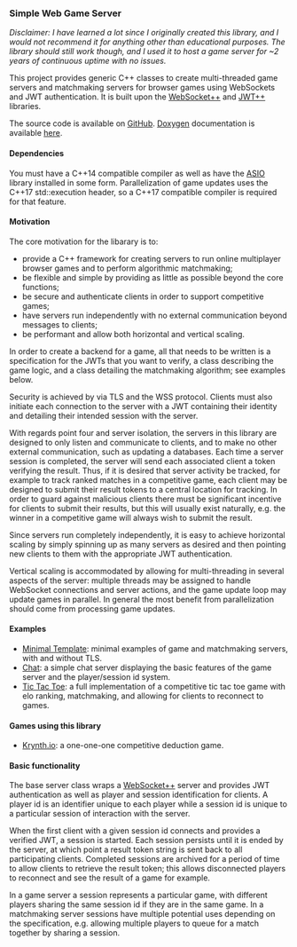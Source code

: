 ### Simple Web Game Server

*Disclaimer: I have learned a lot since I originally created this library, and I
would not recommend it for anything other than educational purposes. The library
should still work though, and I used it to host a game server for ~2 years of
continuous uptime with no issues.*

This project provides generic C++ classes to create multi-threaded game servers
and matchmaking servers for browser games using WebSockets and JWT
authentication. It is built
upon the [WebSocket++](https://github.com/zaphoyd/websocketpp) and
[JWT++](https://github.com/Thalhammer/jwt-cpp) libraries.

The source code is available on
[GitHub](https://github.com/permutationlock/simple_web_game_server).
[Doxygen](https://www.doxygen.nl/index.html) documentation is available
[here](https://permutationlock.com/simple_web_game_server/).

#### Dependencies

You must have a C++14 compatible compiler as well as have the
[ASIO](https://think-async.com/Asio/) library installed in some form.
Parallelization of game updates uses the C++17 std::execution header, so a C++17
compatible compiler is required for that feature.

#### Motivation

The core motivation for the libarary is to:

 - provide a C++ framework for creating servers to run online multiplayer
   browser games and to perform algorithmic matchmaking;
 - be flexible and simple by providing as little as possible
   beyond the core functions;
 - be secure and authenticate clients in order to support competitive games;
 - have servers run independently with no external communication
   beyond messages to clients;
 - be performant and allow both horizontal and vertical scaling.

In order to create a backend for a game,
all that needs to be written is a specification for the JWTs that you want to
verify, a class describing the game logic, and a class detailing the
matchmaking algorithm; see examples below.

Security is achieved by via TLS and the WSS protocol. Clients must also
initiate each connection to the server with a JWT
containing their identity and detailing
their intended session with the server.

With regards point four and server isolation, the servers in this
library are designed to only listen and communicate to clients, and to
make no other external communication, such as updating a databases.
Each time a server session is completed, the server will send each
associated client a token verifying the result. Thus, if it is desired that server
activity be tracked, for example to track ranked matches in a
competitive game, each client may be designed to submit their result tokens to a
central location for tracking. In order to guard against
malicious clients there must be significant incentive for clients to
submit their results, but this will usually exist
naturally, e.g. the winner in a competitive game will always wish to
submit the result.

Since servers run completely independently, it is easy to achieve horizontal
scaling by simply spinning up as many servers as desired and then pointing new
clients to them with the appropriate JWT authentication.

Vertical scaling is accommodated by allowing for multi-threading in several
aspects of the server: multiple threads may be assigned to handle WebSocket
connections and server
actions, and the game update loop may update games in
parallel.
In general the most benefit from parallelization
should come from processing game updates.

#### Examples

 - [Minimal Template](https://github.com/permutationlock/simple_web_game_server/tree/main/examples/minimal_template):
   minimal examples of game and matchmaking servers, with and without TLS.
 - [Chat](https://github.com/permutationlock/simple_web_game_server/tree/main/examples/chat):
   a simple chat server displaying the basic features of the game server
   and the player/session id system.
 - [Tic Tac Toe](https://github.com/permutationlock/simple_web_game_server/tree/main/examples/tic_tac_toe):
   a full implementation of a competitive tic tac toe game with elo ranking,
   matchmaking, and allowing for clients to reconnect to games.

#### Games using this library

 - [Krynth.io](https://krynth.io): a one-one-one competitive deduction game.

#### Basic functionality

The base server class wraps a
[WebSocket++](https://github.com/zaphoyd/websocketpp) server and provides JWT
authentication as well as player and session identification for clients.
A player id is an identifier unique to each player while a session id is unique
to a particular session of interaction with the server.

When the first client with a given session id connects and provides a verified
JWT, a session is started. Each
session persists until it is ended by the server, at which point a result
token string is sent back to all participating clients.
Completed sessions are archived for a period of
time to allow clients to retrieve the result token; this allows
disconnected players to reconnect and see the result of a game for example.

In a game server a session represents a particular
game, with different players sharing the same session id if they are in the
same game. In a matchmaking server sessions have multiple potential uses
depending on the specification, e.g. allowing multiple players to queue for
a match together by sharing a session.
